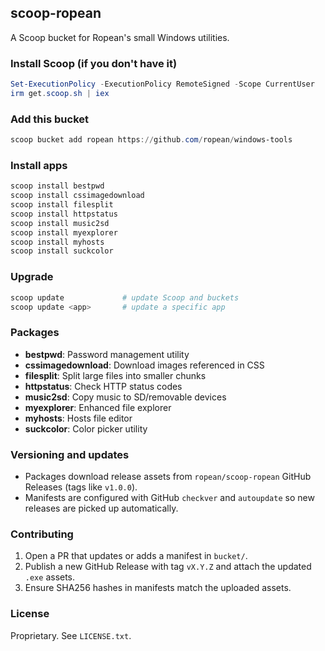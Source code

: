 ## scoop-ropean

A Scoop bucket for Ropean's small Windows utilities.

### Install Scoop (if you don't have it)

```powershell
Set-ExecutionPolicy -ExecutionPolicy RemoteSigned -Scope CurrentUser
irm get.scoop.sh | iex
```

### Add this bucket

```powershell
scoop bucket add ropean https://github.com/ropean/windows-tools
```

### Install apps

```powershell
scoop install bestpwd
scoop install cssimagedownload
scoop install filesplit
scoop install httpstatus
scoop install music2sd
scoop install myexplorer
scoop install myhosts
scoop install suckcolor
```

### Upgrade

```powershell
scoop update             # update Scoop and buckets
scoop update <app>       # update a specific app
```

### Packages

- **bestpwd**: Password management utility
- **cssimagedownload**: Download images referenced in CSS
- **filesplit**: Split large files into smaller chunks
- **httpstatus**: Check HTTP status codes
- **music2sd**: Copy music to SD/removable devices
- **myexplorer**: Enhanced file explorer
- **myhosts**: Hosts file editor
- **suckcolor**: Color picker utility

### Versioning and updates

- Packages download release assets from `ropean/scoop-ropean` GitHub Releases (tags like `v1.0.0`).
- Manifests are configured with GitHub `checkver` and `autoupdate` so new releases are picked up automatically.

### Contributing

1. Open a PR that updates or adds a manifest in `bucket/`.
2. Publish a new GitHub Release with tag `vX.Y.Z` and attach the updated `.exe` assets.
3. Ensure SHA256 hashes in manifests match the uploaded assets.

### License

Proprietary. See `LICENSE.txt`.
